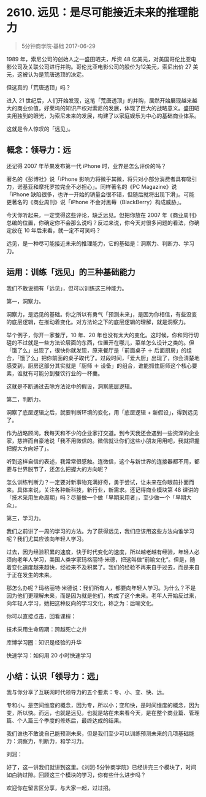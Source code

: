 # 2610. 远见：是尽可能接近未来的推理能力
> 5分钟商学院·基础
2017-06-29

1989 年，索尼公司的创始人之一盛田昭夫，斥资 48 亿美元，对美国哥伦比亚电影公司及关联公司进行并购。哥伦比亚电影公司的股价为12美元，索尼出价 27 美元，这被认为是荒唐透顶的决定。

但这真的「荒唐透顶」吗？

进入 21 世纪后，人们开始发现，这笔「荒唐透顶」的并购，居然开始展现越来越大的商业价值，好莱坞的知识产权对索尼的发展，体现了巨大的战略意义。盛田昭夫用独到的眼光，为索尼未来的发展，构建了以家庭娱乐为中心的基础商业体系。

这就是令人惊叹的「远见」。

## 概念：领导力：远
还记得 2007 年苹果发布第一代 iPhone 时，业界是怎么评价的吗？

著名的《彭博社》说「iPhone 影响力将微乎其微，将只对小部分消费者具有吸引力，诺基亚和摩托罗拉完全不必担心」。同样著名的《PC Magazine》说「iPhone 缺陷很多，也许一开始的销量会很不错，但随后就将出现下滑」。可能更著名的《商业周刊》说「iPhone 不会对黑莓（BlackBerry）构成威胁」。

今天你听起来，一定觉得这些评论，缺乏远见。但把你放在 2007 年《商业周刊》总编的位置，你确定你不会那么说吗？反过来说，你今天对很多问题的看法，你确定放在 10 年后来看，就一定不可笑吗？

远见，是一种尽可能接近未来的推理能力，它的基础是：洞察力、判断力、学习力。

## 运用：训练「远见」的三种基础能力
我们不敢说拥有「远见」，但可以训练这三种能力。

第一，洞察力。

洞察力，是远见的基础。你之所以有勇气「预测未来」，是因为你相信，有些没变的底层逻辑，在推动着变化。对方法论之下的底层逻辑的理解，就是洞察力。

举个例子，你开一家餐厅，10 年、20 年也没有太大的变化。这时候，你和同行切磋的不过就是一些方法论层面的东西，位置开在哪儿，菜单怎么设计之类的。但「饿了么」出现了，很快你就发现，原来餐厅是「前面桌子 ＋ 后面厨房」的组合，「饿了么」把你前面的桌子取代了。过段时间，「爱大厨」出现了，你会清楚地感受到，厨房这部分其实就是「厨师 ＋ 设备」的组合，谁能抓住厨师这个核心要素，谁就有可能分到餐饮行业的一杯羹。

这就是不断通过去除方法论中的假设，洞察底层逻辑。

第二，判断力。

洞察了底层逻辑之后，就要判断环境的变化，用「底层逻辑 + 新假设」，得到远见了。

作为战略顾问，我每天和不少的企业家打交道。到今天我还会遇到一些资深的企业家，慈祥而自豪地说「我不用微信的。微信就让你们这些小朋友用用吧，我就把握把握大方向好了」。

听到这样自信的表述，我常常很感触。连微信，这个与新世界的连接器都不用，都要与世界脱节了，还怎么把握大的方向呢？

怎么训练判断力？一定要对新事物充满好奇，勇于尝试，让未来在你眼前扑面而来。具体来说，关注各种新科技，新行业，新需求。还记得商业模块第 48 课讲的「技术采用生命周期」吗？尽量做一个做「早期采用者」，至少做一个「早期大众」。

第三，学习力。

我们之前讲了一周的学习的方法。为了获得远见，我们应该用这些方法向谁学习呢？我们尤其应该向年轻人学习。

过去，因为经验积累的速度，快于时代变化的速度，所以越老越有经验，年轻人必须向老年人学习，美国人类学家玛格丽特·米德，把这叫做“前喻文化”。但是，随着变化速度越来越快，经验来不及积累了。我们的经验不再来自于过去，而是来自于正在发生的未来。

那怎么办呢？玛格丽特·米德说：我们所有人，都要向年轻人学习。为什么？不是因为他们更理解未来，而是因为就是他们，构成了这个未来。老年人开始反过来，向年轻人学习，她把这种反向的学习文化，称之为：后喻文化。

你可以直接点击，回看课程：

技术采用生命周期：跨越死亡之井

库博学习圈：知识是经验的升华

快速学习：如何用 20 小时快速学习

## 小结：认识「领导力：远」
我与你分享了互联网时代领导力的五个要素：专、小、变、快、远。

专和小，是空间维度的概念，因为专，所以小；变和快，是时间维度的概念，因为变，所以快。而远，也就是远见，也就是站在未来看今天，是在整个商业篇、管理篇、个人篇三个季度的修炼后，最终达成的结果。

我们谁也不敢说自己能预测未来，但是我们至少可以训练预测未来的几项基础能力：洞察力，判断力，和学习力。

刘润：

好了，这一讲我们就讲到这里。《刘润·5分钟商学院》已经讲完三个模块了，时间如白驹过隙。回顾这三个模块的学习，你有些什么进步吗？

欢迎你在留言区分享，与大家一起，过过招。

